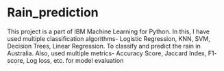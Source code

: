 # Rain_prediction
This project is a part of IBM Machine Learning for Python. In this, I have used multiple classification algorithms- Logistic Regression, KNN, SVM, Decision Trees, Linear Regression.  To classify and predict the rain in Australia. Also, used multiple metrics- Accuracy Score, Jaccard Index, F1- score, Log loss, etc. for model evaluation
